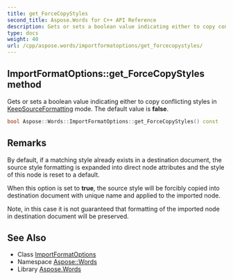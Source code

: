 ```yaml
---
title: get_ForceCopyStyles
second_title: Aspose.Words for C++ API Reference
description: Gets or sets a boolean value indicating either to copy conflicting styles in KeepSourceFormatting mode. The default value is false.
type: docs
weight: 40
url: /cpp/aspose.words/importformatoptions/get_forcecopystyles/
---
```

## ImportFormatOptions::get_ForceCopyStyles method


Gets or sets a boolean value indicating either to copy conflicting styles in [KeepSourceFormatting](../../importformatmode/) mode. The default value is **false**.

```cpp
bool Aspose::Words::ImportFormatOptions::get_ForceCopyStyles() const
```

## Remarks


By default, if a matching style already exists in a destination document, the source style formatting is expanded into direct node attributes and the style of this node is reset to a default.

When this option is set to **true**, the source style will be forcibly copied into destination document with unique name and applied to the imported node.

Note, in this case it is not guaranteed that formatting of the imported node in destination document will be preserved. 
## See Also

* Class [ImportFormatOptions](../)
* Namespace [Aspose::Words](../../)
* Library [Aspose.Words](../../../)

